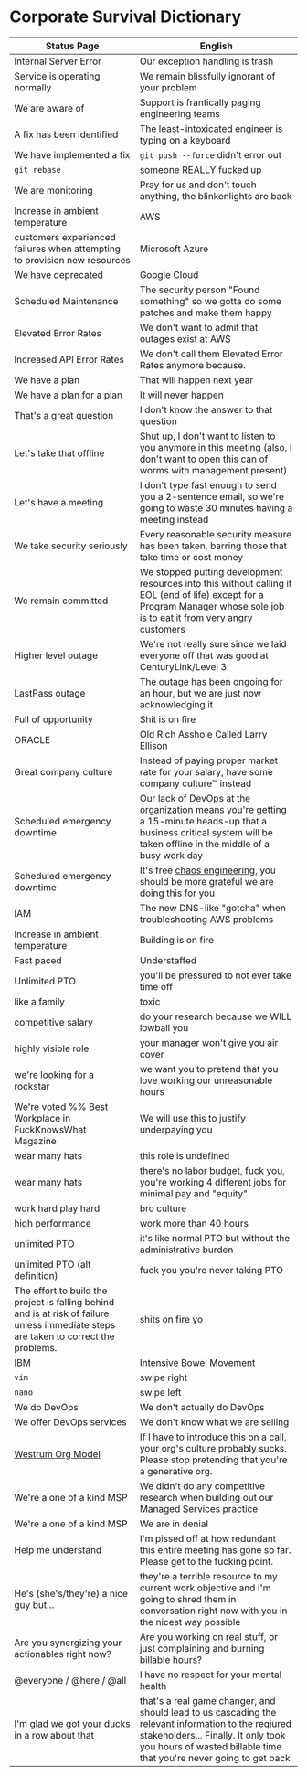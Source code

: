 # Corporate Survival Dictionary

| Status Page               |      English  |
|---------------------------|---------------|
| Internal Server Error     | Our exception handling is trash |
| Service is operating normally | We remain blissfully ignorant of your problem | 
| We are aware of           |  Support is frantically paging engineering teams |
| A fix has been identified | The least-intoxicated engineer is typing on a keyboard |
| We have implemented a fix | `git push --force` didn't error out|
| `git rebase` | someone REALLY fucked up |
| We are monitoring         | Pray for us and don't touch anything, the blinkenlights are back |
| Increase in ambient temperature | AWS |
| customers experienced failures when attempting to provision new resources | Microsoft Azure | 
| We have deprecated | Google Cloud |
| Scheduled Maintenance     | The security person "Found something" so we gotta do some patches and make them happy|
| Elevated Error Rates      | We don't want to admit that outages exist at AWS|
| Increased API Error Rates | We don't call them Elevated Error Rates anymore because. |
| We have a plan            | That will happen next year |
| We have a plan for a plan | It will never happen |
| That's a great question   | I don't know the answer to that question |
| Let's take that offline   | Shut up, I don't want to listen to you anymore in this meeting (also, I don't want to open this can of worms with management present)|
| Let's have a meeting | I don't type fast enough to send you a 2-sentence email, so we're going to waste 30 minutes having a meeting instead |
| We take security seriously	| Every reasonable security measure has been taken, barring those that take time or cost money |
| We remain committed | We stopped putting development resources into this without calling it EOL (end of life) except for a Program Manager whose sole job is to eat it from very angry customers | 
| Higher level outage | We're not really sure since we laid everyone off that was good at CenturyLink/Level 3 |
| LastPass outage | The outage has been ongoing for an hour, but we are just now acknowledging it |
| Full of opportunity | Shit is on fire |
| ORACLE | Old Rich Asshole Called Larry Ellison |
| Great company culture | Instead of paying proper market rate for your salary, have some company culture™ instead |
| Scheduled emergency downtime | Our lack of DevOps at the organization means you're getting a 15-minute heads-up that a business critical system will be taken offline in the middle of a busy work day |
| Scheduled emergency downtime | It's free [chaos engineering](https://github.com/Netflix/chaosmonkey), you should be more grateful we are doing this for you |
| IAM | The new DNS-like "gotcha" when troubleshooting AWS problems |
| Increase in ambient temperature | Building is on fire |
| Fast paced | Understaffed |
| Unlimited PTO | you'll be pressured to not ever take time off |
| like a family | toxic |
| competitive salary | do your research because we WILL lowball you |
| highly visible role | your manager won't give you air cover |
| we're looking for a rockstar | we want you to pretend that you love working our unreasonable hours |
| We're voted %% Best Workplace in FuckKnowsWhat Magazine | We will use this to justify underpaying you |
| wear many hats | this role is undefined |
| wear many hats | there's no labor budget, fuck you, you're working 4 different jobs for minimal pay and "equity" |
| work hard play hard | bro culture |
| high performance | work more than 40 hours |
| unlimited PTO | it's like normal PTO but without the administrative burden |
| unlimited PTO (alt definition) | fuck you you're never taking PTO |
| The effort to build the project is falling behind and is at risk of failure unless immediate steps are taken to correct the problems. | shits on fire yo |
| IBM | Intensive Bowel Movement |
| `vim` | swipe right |
| `nano` | swipe left |
| We do DevOps | We don't actually do DevOps |
| We offer DevOps services | We don't know what we are selling |
| [Westrum Org Model](https://dora.dev/capabilities/generative-organizational-culture/) | If I have to introduce this on a call, your org's culture probably sucks. Please stop pretending that you're a generative org. |
| We're a one of a kind MSP | We didn't do any competitive research when building out our Managed Services practice |
| We're a one of a kind MSP | We are in denial |
| Help me understand | I'm pissed off at how redundant this entire meeting has gone so far. Please get to the fucking point. |
| He's (she's/they're) a nice guy but... | they're a terrible resource to my current work objective and I'm going to shred them in conversation right now with you in the nicest way possible |
| Are you synergizing your actionables right now? | Are you working on real stuff, or just complaining and burning billable hours? |
| @everyone / @here / @all | I have no respect for your mental health |
| I'm glad we got your ducks in a row about that | that's a real game changer, and should lead to us cascading the relevant information to the reqiured stakeholders... Finally. It only took you hours of wasted billable time that you're never going to get back |


